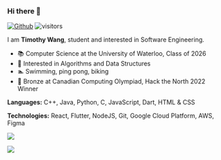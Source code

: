 ### Hi there 👋

[![Github](https://img.shields.io/github/followers/TimothyW553?label=Follow&style=social)](https://github.com/TimothyW553)
![visitors](https://visitor-badge.laobi.icu/badge?page_id=TimothyW553.TimothyW553)

I am **Timothy Wang**, student and interested in Software Engineering. 

- 📚 Computer Science at the University of Waterloo, Class of 2026
- 🔭 Interested in Algorithms and Data Structures
- 🏊 Swimming, ping pong, biking
- 💪 Bronze at Canadian Computing Olympiad, Hack the North 2022 Winner

**Languages:** C++, Java, Python, C, JavaScript, Dart, HTML & CSS

**Technologies:** React, Flutter, NodeJS, Git, Google Cloud Platform, AWS, Figma

[![](https://github-readme-stats.vercel.app/api?username=TimothyW553&count_private=true)](https://github-readme-stats.vercel.app/api?username=TimothyW553&count_private=true)


<!--
**TimothyW553/TimothyW553** is a ✨ _special_ ✨ repository because its `README.md` (this file) appears on your GitHub profile.

Here are some ideas to get you started:

- 🔭 I’m currently working on ...
- 🌱 I’m currently learning ...
- 👯 I’m looking to collaborate on ...
- 🤔 I’m looking for help with ...
- 💬 Ask me about ...
- 📫 How to reach me: ...
- 😄 Pronouns: ...
- ⚡ Fun fact: ...
-->

<a href="https://dmoj.ca/user/timothyw553"><img src="http://onlogn.ca/badges/dmoj/timothyw553"></a>
